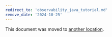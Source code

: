 ```yaml
---
redirect_to: 'observability_java_tutorial.md'
remove_date: '2024-10-25'
---
```


<!-- markdownlint-disable -->

This document was moved to [another location](observability_java_tutorial.md).

<!-- This redirect file can be deleted after <2024-10-25>. -->
<!-- Redirects that point to other docs in the same project expire in three months. -->
<!-- Redirects that point to docs in a different project or site (for example, link is not relative and starts with `https:`) expire in one year. -->
<!-- Before deletion, see: https://docs.gitlab.com/ee/development/documentation/redirects.html -->
